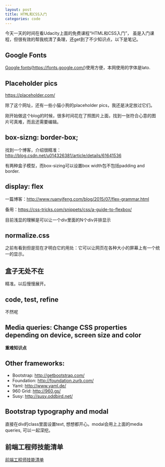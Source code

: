```yaml
---
layout: post
title: HTML和CSS入门
categories: code
---
```


今天一天的时间在看Udacity上面的免费课程“HTML和CSS入门”， 虽是入门课程，但很有效的帮我梳清了条理，还get到了不少知识点，以下是笔记。

## Google Fonts
[Google fonts](https://fonts.google.com/)(https://fonts.google.com/)使用方便，本网使用的字体是lato.

## Placeholder pics

https://placeholder.com/ 

除了这个网址，还有一些小猫小狗的placeholder pics，我还是决定放过它们。

刚开始做这个blog的时候，很多时间花在了照图片上面，找到一张符合心意的图片可真难，而且还需要编辑。

## box-sizng: border-box;

找到一个博客，介绍很精准：http://blog.csdn.net/u014326381/article/details/61641536

有两种盒子模型，而box-sizing可以设置box width包不包括padding and border.

## display: flex

一篇博客：http://www.ruanyifeng.com/blog/2015/07/flex-grammar.html

备用：https://css-tricks.com/snippets/css/a-guide-to-flexbox/

目前浅显的理解是可以让一个div里面的N个div并排显示

## normalize.css

之前有看到但是现在才明白它的用处：它可以让网页在各种大小的屏幕上有一个统一的显示。

## 盒子无处不在

精准。以后慢慢展开。

## code, test, refine

不然呢

## Media queries: Change CSS properties depending on device, screen size and color

**重难知识点**

## Other frameworks:

- Bootstrap: http://getbootstrap.com/ 
- Foundation: http://foundation.zurb.com/ 
- Yaml: http://www.yaml.de/ 
- 960 Grid: http://960.gs/ 
- Susy: http://susy.oddbird.net/ 

## Bootstrap typography and modal

直接在div的class里面设置text, 想想都开心。modal会用上上面的media queries, 可以一起深挖。

## 前端工程师技能清单

[前端工程师技能清单](https://s3.cn-north-1.amazonaws.com.cn/static-documents/nd001/Front-End+Skills+Cheklist_ZH.pdf)

